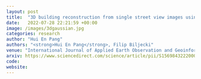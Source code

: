 ```yaml
---
layout: post
title:  "3D building reconstruction from single street view images using deep learning"
date:   2022-07-28 22:21:59 +00:00
image: /images/3dgaussian.jpg
categories: research
author: "Hui En Pang"
authors: "<strong>Hui En Pang</strong>, Filip Biljecki"
venue: "International Journal of Applied Earth Observation and Geoinformation"
arxiv: https://www.sciencedirect.com/science/article/pii/S1569843222000619a
code: 
website: 
---
```

